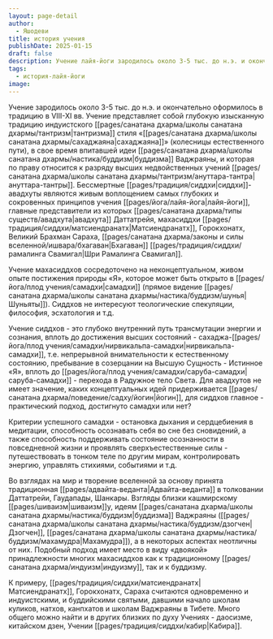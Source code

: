 ```yaml
---
layout: page-detail
author:
  - Яшодеви
title: история учения
publishDate: 2025-01-15
draft: false
description: Учение лайя-йоги зародилось около 3-5 тыс. до н.э. и окончательно оформилось в традицию в VIII-XI вв. Учение представляет собой глубокую изысканную традицию индуистского тантризма стиля «Сахаджаяны» (колесницы естественного пути), в свое время впитавшей идеи буддизма Ваджраяны, и которая по праву относится к разряду высших недвойственных Учений Ануттара -тантры.
tags:
  - история-лайя-йоги
image:
---
```

Учение зародилось около 3-5 тыс. до н.э. и окончательно оформилось в традицию в VIII-XI вв. Учение представляет собой глубокую изысканную традицию индуистского [[pages/санатана дхарма/школы санатана дхармы/тантризм|тантризма]] стиля «[[pages/санатана дхарма/школы санатана дхармы/сахаджаяна|сахаджаяна]]» (колесницы естественного пути), в свое время впитавшей идеи [[pages/санатана дхарма/школы санатана дхармы/настика/буддизм|буддизма]] Ваджраяны, и которая по праву относится к разряду высших недвойственных учений [[pages/санатана дхарма/школы санатана дхармы/тантризм/ануттара-тантра|ануттара-тантры]]. Бессмертные [[pages/традиция/сиддхи|сиддхи]]-авадхуты являются живым воплощением самых глубоких и сокровенных принципов учения [[pages/йога/лайя-йога|лайя-йоги]], главные представители из которых [[pages/санатана дхарма/типы существ/авадхута|авадхута]] Даттатрейя, махасиддхи [[pages/традиция/сиддхи/матсиендранатх|Матсиендранатх]], Горокхонатх, Великий Брахман Сараха, [[pages/санатана дхарма/законы и силы вселенной/ишвара/бхагаван|Бхагаван]] [[pages/традиция/сиддхи/рамалинга Cвамигал|Шри Рамалинга Свамигал]]. 

Учение махасиддхов сосредоточено на неконцептуальном, живом опыте постижения природы «Я», которое может быть открыто в [[pages/йога/плод учения/самадхи|самадхи]] (прямое видение [[pages/санатана дхарма/школы санатана дхармы/настика/буддизм/шунья|Шуньяты]]). Сиддхов не интересуют теологические спекуляции, философия, эсхатология и т.д. 

Учение сиддхов - это глубоко внутренний путь трансмутации энергии и сознания, вплоть до достижения высших состояний - сахаджа-[[pages/йога/плод учения/самадхи/нирвикальпа-самадхи|нирвикальпа-самадхи]], т.е. непрерывной внимательности к естественному состоянию, пребывание в созерцании на Высшую Сущность - Истинное «Я», вплоть до [[pages/йога/плод учения/самадхи/саруба-самадхи|саруба-самадхи]] - перехода в Радужное тело Света. Для авадхутов не имеет значение, каких концептуальных идей придерживается [[pages/санатана дхарма/поведение/садху/йогин|йогин]], для сиддхов главное - практический подход, достигнуто самадхи или нет? 

Критерии успешного самадхи - остановка дыхания и сердцебиения в медитации, способность осознавать себя во сне без сновидений, а также способность поддерживать состояние осознанности в повседневной жизни и проявлять сверхъестественные силы - путешествовать в тонком теле по другим мирам, контролировать энергию, управлять стихиями, событиями и т.д. 

Во взглядах на мир и творение вселенной за основу принята традиционная [[pages/адвайта-веданта|Адвайта-веданта]] в толковании Даттатрейи, Гаудапады, Шанкары. Взгляды близки кашмирскому [[pages/шиваизм|шиваизм]]у, идеям [[pages/санатана дхарма/школы санатана дхармы/настика/буддизм|буддизма]] Ваджраяны ([[pages/санатана дхарма/школы санатана дхармы/настика/буддизм/дзогчен|Дзогчен]], [[pages/санатана дхарма/школы санатана дхармы/настика/буддизм/махамудра|Махамудра]]), а в некоторых аспектах неотличны от них. Подобный подход имеет место в виду «двоякой» принадлежности многих махасиддхов как к традиционному [[pages/санатана дхарма/индуизм|индуизму]], так и к буддизму. 

К примеру, [[pages/традиция/сиддхи/матсиендранатх|Матсиендранатх]], Горокхонатх, Сараха считаются одновременно и индуистскими, и буддийскими святыми, давшими начало школам куликов, натхов, канпхатов и школам Ваджраяны в Тибете. Много общего можно найти и в других близких по духу Учениях - даосизме, китайском дзен, Учении [[pages/традиция/сиддхи/кабир|Кабира]].